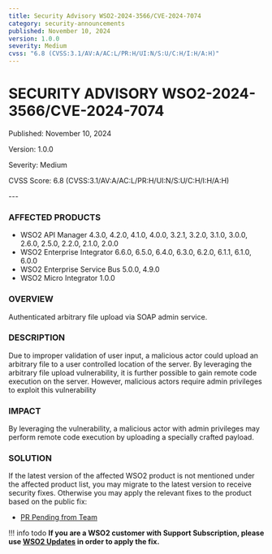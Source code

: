 ```yaml
---
title: Security Advisory WSO2-2024-3566/CVE-2024-7074
category: security-announcements
published: November 10, 2024
version: 1.0.0
severity: Medium
cvss: "6.8 (CVSS:3.1/AV:A/AC:L/PR:H/UI:N/S:U/C:H/I:H/A:H)"
---
```


# SECURITY ADVISORY WSO2-2024-3566/CVE-2024-7074

<p class="doc-info">Published: November 10, 2024</p>
<p class="doc-info">Version: 1.0.0</p>
<p class="doc-info">Severity: Medium</p>
<p class="doc-info">CVSS Score: 6.8 (CVSS:3.1/AV:A/AC:L/PR:H/UI:N/S:U/C:H/I:H/A:H)</p>
---

### AFFECTED PRODUCTS
* WSO2 API Manager 4.3.0, 4.2.0, 4.1.0, 4.0.0, 3.2.1, 3.2.0, 3.1.0, 3.0.0, 2.6.0, 2.5.0, 2.2.0, 2.1.0, 2.0.0
* WSO2 Enterprise Integrator 6.6.0, 6.5.0, 6.4.0, 6.3.0, 6.2.0, 6.1.1, 6.1.0, 6.0.0
* WSO2 Enterprise Service Bus 5.0.0, 4.9.0
* WSO2 Micro Integrator 1.0.0

### OVERVIEW
Authenticated arbitrary file upload via SOAP admin service.


### DESCRIPTION
Due to improper validation of user input, a malicious actor could upload an arbitrary file to a user controlled location of the server. By leveraging the arbitrary file upload vulnerability, it is further possible to gain remote code execution on the server. However, malicious actors require admin privileges to exploit this vulnerability

### IMPACT
By leveraging the vulnerability, a malicious actor with admin privileges may perform remote code execution by uploading a specially crafted payload.

### SOLUTION
If the latest version of the affected WSO2 product is not mentioned under the affected product list, you may migrate to the latest version to receive security fixes. Otherwise you may apply the relevant fixes to the product based on the public fix: 

* [PR Pending from Team]()

!!! info todo
    **If you are a WSO2 customer with Support Subscription, please use [WSO2 Updates](https://wso2.com/updates/) in order to apply the fix.**


